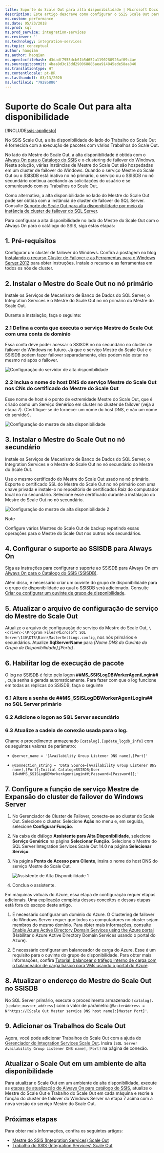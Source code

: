 ```yaml
---
title: Suporte do Scale Out para alta disponibilidade | Microsoft Docs
description: Este artigo descreve como configurar o SSIS Scale Out para alta disponibilidade
ms.custom: performance
ms.date: 05/23/2018
ms.prod: sql
ms.prod_service: integration-services
ms.reviewer: ''
ms.technology: integration-services
ms.topic: conceptual
author: haoqian
ms.author: haoqian
ms.openlocfilehash: d3dadf7955dcb61b5d652a1190280926af09c4ae
ms.sourcegitcommit: 4baa8d3c13dd290068885aea914845ede58aa840
ms.translationtype: HT
ms.contentlocale: pt-BR
ms.lasthandoff: 03/13/2020
ms.locfileid: "79286880"
---
```

# <a name="scale-out-support-for-high-availability"></a>Suporte do Scale Out para alta disponibilidade

[!INCLUDE[ssis-appliesto](../../includes/ssis-appliesto-ssvrpluslinux-asdb-asdw-xxx.md)]



No SSIS Scale Out, a alta disponibilidade do lado do Trabalho do Scale Out é fornecida com a execução de pacotes com vários Trabalhos do Scale Out.

No lado do Mestre do Scale Out, a alta disponibilidade é obtida com o [Always On para o Catálogo do SSIS](../catalog/ssis-catalog.md#always-on-for-ssis-catalog-ssisdb) e o clustering de failover do Windows. Nesta solução, várias instâncias de Mestre do Scale Out são hospedadas em um cluster de failover do Windows. Quando o serviço Mestre do Scale Out ou o SSISDB está inativo no nó primário, o serviço ou o SSISDB no nó secundário continua aceitando as solicitações do usuário e se comunicando com os Trabalhos do Scale Out.

Como alternativa, a alta disponibilidade no lado do Mestre do Scale Out pode ser obtida com a instância de cluster de failover do SQL Server. Consulte [Suporte do Scale Out para alta disponibilidade por meio da instância de cluster de failover do SQL Server](scale-out-failover-cluster-instance.md).

Para configurar a alta disponibilidade no lado do Mestre do Scale Out com o Always On para o catálogo do SSIS, siga estas etapas:

## <a name="1-prerequisites"></a>1. Pré-requisitos
Configurar um cluster de failover do Windows. Confira a postagem no blog [Instalando o recurso Cluster de Failover e as Ferramentas para o Windows Server 2012](https://blogs.msdn.com/b/clustering/archive/2012/04/06/10291601.aspx) para obter instruções. Instale o recurso e as ferramentas em todos os nós de cluster.

## <a name="2-install-scale-out-master-on-the-primary-node"></a>2. Instalar o Mestre do Scale Out no nó primário
Instale os Serviços de Mecanismo de Banco de Dados do SQL Server, o Integration Services e o Mestre do Scale Out no nó primário do Mestre do Scale Out. 

Durante a instalação, faça o seguinte:

### <a name="21-set-the-account-running-scale-out-master-service-to-a-domain-account"></a>2.1 Defina a conta que executa o serviço Mestre do Scale Out com uma conta de domínio
Essa conta deve poder acessar o SSISDB no nó secundário no cluster de failover do Windows no futuro. Já que o serviço Mestre do Scale Out e o SSISDB podem fazer failover separadamente, eles podem não estar no mesmo nó após o failover.

![Configuração do servidor de alta disponibilidade](media/ha-server-config.PNG)

### <a name="22-include-the-dns-host-name-for-the-scale-out-master-service-in-the-cns-of-the-scale-out-master-certificate"></a>2.2 Inclua o nome do host DNS do serviço Mestre do Scale Out nos CNs do certificado do Mestre do Scale Out

Esse nome de host é o ponto de extremidade Mestre do Scale Out, que é criado como um Serviço Genérico em cluster no cluster de failover (veja a etapa 7).   (Certifique-se de fornecer um nome do host DNS, e não um nome do servidor).

![Configuração do mestre de alta disponibilidade](media/ha-master-config.PNG)

## <a name="3-install-scale-out-master-on-the-secondary-node"></a>3. Instalar o Mestre do Scale Out no nó secundário
Instale os Serviços de Mecanismo de Banco de Dados do SQL Server, o Integration Services e o Mestre do Scale Out no nó secundário do Mestre do Scale Out. 

Use o mesmo certificado do Mestre do Scale Out usado no nó primário. Exporte o certificado SSL do Mestre do Scale Out no nó primário com uma chave privada e instale-o no repositório de certificados Raiz do computador local no nó secundário. Selecione esse certificado durante a instalação do Mestre do Scale Out no nó secundário.

![Configuração do mestre de alta disponibilidade 2](media/ha-master-config2.PNG)

> [!NOTE]
> Configure vários Mestres do Scale Out de backup repetindo essas operações para o Mestre do Scale Out nos outros nós secundários.

## <a name="4-set-up-and-configure-ssisdb-support-for-always-on"></a>4. Configurar o suporte ao SSISDB para Always On

Siga as instruções para configurar o suporte ao SSISDB para Always On em [Always On para o Catálogo do SSIS (SSISDB)](../catalog/ssis-catalog.md#always-on-for-ssis-catalog-ssisdb).

Além disso, é necessário criar um ouvinte do grupo de disponibilidade para o grupo de disponibilidade ao qual o SSISDB será adicionado. Consulte [Criar ou configurar um ouvinte de grupo de disponibilidade](../../database-engine/availability-groups/windows/create-or-configure-an-availability-group-listener-sql-server.md).

## <a name="5-update-the-scale-out-master-service-configuration-file"></a>5. Atualizar o arquivo de configuração de serviço do Mestre do Scale Out
Atualize o arquivo de configuração de serviço do Mestre do Scale Out, `\<drive\>:\Program Files\Microsoft SQL Server\140\DTS\Binn\MasterSettings.config`, nos nós primários e secundários. Atualize **SqlServerName** para *[Nome DNS do Ouvinte do Grupo de Disponibilidade],[Porta]* .

## <a name="6-enable-package-execution-logging"></a>6. Habilitar log de execução de pacote

O log no SSISDB é feito pelo logon **##MS_SSISLogDBWorkerAgentLogin##** , cuja senha é gerada automaticamente. Para fazer com que o log funcione em todas as réplicas do SSISDB, faça o seguinte

### <a name="61-change-the-password-of-ms_ssislogdbworkeragentlogin-on-the-primary-sql-server"></a>6.1 Altere a senha de **##MS_SSISLogDBWorkerAgentLogin##** no SQL Server primário

### <a name="62-add-the-login-to-the-secondary-sql-server"></a>6.2 Adicione o logon ao SQL Server secundário

### <a name="63-update-the-connection-string-used-for-logging"></a>6.3 Atualize a cadeia de conexão usada para o log.
Chame o procedimento armazenado `[catalog].[update_logdb_info]` com os seguintes valores de parâmetro:

-   `@server_name = '[Availability Group Listener DNS name],[Port]'`

-   `@connection_string = 'Data Source=[Availability Group Listener DNS name],[Port];Initial Catalog=SSISDB;User Id=##MS_SSISLogDBWorkerAgentLogin##;Password=[Password]];'`

## <a name="7-configure-the-scale-out-master-service-role-of-the-windows-server-failover-cluster"></a>7. Configure a função de serviço Mestre de Expansão do cluster de failover do Windows Server

1.  No Gerenciador de Cluster de Failover, conecte-se ao cluster do Scale Out. Selecione o cluster. Selecione **Ação** no menu e, em seguida, selecione **Configurar Função**.

2.  Na caixa de diálogo **Assistente para Alta Disponibilidade**, selecione **Serviço Genérico** na página **Selecionar Função**. Selecione o Mestre do SQL Server Integration Services Scale Out 14.0 na página **Selecionar Serviço**.

3.  Na página **Ponto de Acesso para Cliente**, insira o nome do host DNS do serviço Mestre do Scale Out.

    ![Assistente de Alta Disponibilidade 1](media/ha-wizard1.PNG)

4.  Conclua o assistente.

Em máquinas virtuais do Azure, essa etapa de configuração requer etapas adicionais. Uma explicação completa desses conceitos e dessas etapas está fora do escopo deste artigo.

1.  É necessário configurar um domínio do Azure. O Clustering de failover do Windows Server requer que todos os computadores no cluster sejam membros do mesmo domínio. Para obter mais informações, consulte [Enable Azure Active Directory Domain Services using the Azure portal](https://docs.microsoft.com/azure/active-directory-domain-services/create-instance) (Habilitar o Azure Active Directory Domain Services usando o portal do Azure).

2. É necessário configurar um balanceador de carga do Azure. Esse é um requisito para o ouvinte do grupo de disponibilidade. Para obter mais informações, confira [Tutorial: balancear o tráfego interno de carga com o balanceador de carga básico para VMs usando o portal do Azure](https://docs.microsoft.com/azure/load-balancer/tutorial-load-balancer-basic-internal-portal).

## <a name="8-update-the-scale-out-master-address-in-ssisdb"></a>8. Atualizar o endereço do Mestre do Scale Out no SSISDB

No SQL Server primário, execute o procedimento armazenado `[catalog].[update_master_address]` com o valor de parâmetro `@MasterAddress = N'https://[Scale Out Master service DNS host name]:[Master Port]'`. 

## <a name="9-add-the-scale-out-workers"></a>9. Adicionar os Trabalhos do Scale Out

Agora, você pode adicionar Trabalhos do Scale Out com a ajuda do [Gerenciador do Integration Services Scale Out](integration-services-ssis-scale-out-manager.md). Insira `[SQL Server Availability Group Listener DNS name],[Port]` na página de conexão.

## <a name="upgrade-scale-out-in-high-availability-environment"></a>Atualizar o Scale Out em um ambiente de alta disponibilidade
Para atualizar o Scale Out em um ambiente de alta disponibilidade, execute as [etapas de atualização do Always On para catálogo do SSIS](../catalog/ssis-catalog.md#Upgrade), atualize o Mestre do Scale Out e Trabalho do Scale Out em cada máquina e recrie a função do cluster de failover do Windows Server na etapa 7 acima com a nova versão do serviço Mestre do Scale Out.

## <a name="next-steps"></a>Próximas etapas
Para obter mais informações, confira os seguintes artigos:
-   [Mestre do SSIS (Integration Services) Scale Out](integration-services-ssis-scale-out-master.md)
-   [Trabalho do SSIS (Integration Services) Scale Out](integration-services-ssis-scale-out-worker.md)
